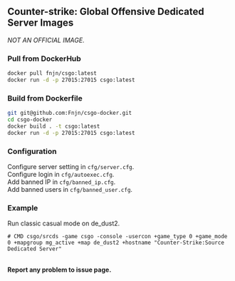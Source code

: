 ##  Counter-strike: Global Offensive Dedicated Server Images
*NOT AN OFFICIAL IMAGE.*<br/>

### Pull from DockerHub
```bash
docker pull fnjn/csgo:latest
docker run -d -p 27015:27015 csgo:latest
```

### Build from Dockerfile
```bash
git git@github.com:Fnjn/csgo-docker.git
cd csgo-docker
docker build . -t csgo:latest
docker run -d -p 27015:27015 csgo:latest
```

### Configuration
Configure server setting in `cfg/server.cfg`.<br/>
Configure login in `cfg/autoexec.cfg`.<br/>
Add banned IP in `cfg/banned_ip.cfg`.<br/>
Add banned users in `cfg/banned_user.cfg`.<br/>

### Example
Run classic casual mode on de_dust2.
```
# CMD csgo/srcds -game csgo -console -usercon +game_type 0 +game_mode 0 +mapgroup mg_active +map de_dust2 +hostname "Counter-Strike:Source Dedicated Server"
```

<br/>**Report any problem to issue page.**<br/>
